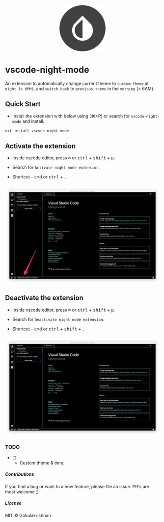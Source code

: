 ### <p align="center"><img width="150px" height="150px" src="https://raw.githubusercontent.com/gokulkrishh/vscode-night-mode/master/images/vscode-night-mode.png"></p>

# vscode-night-mode

An extension to automatically change current theme to `custom theme` at `night (> 6PM)`, and `switch back` to `previous theme` in the `morning` (> 6AM).

## Quick Start

- Install the extension with below using (⌘+P) or search for `vscode-night-mode` and install.

```bash
ext install vscode-night-mode
```

## Activate the extension

- Inside vscode editor, press <kbd>⌘</kbd> or <kbd>ctrl</kbd> + <kbd>shift</kbd> + <kbd>p</kbd>.

- Search for `Activate night mode extension`.

- Shortcut - <kbd>cmd</kbd> or <kbd>ctrl</kbd> + <kbd>.</kbd>

### <p align="center"><img src="https://raw.githubusercontent.com/gokulkrishh/vscode-night-mode/master/images/vscode-activated.png"></p>


## Deactivate the extension

- Inside vscode editor, press <kbd>⌘</kbd> or <kbd>ctrl</kbd> + <kbd>shift</kbd> + <kbd>p</kbd>.

- Search for `Deactivate night mode extension`.

- Shortcut - <kbd>cmd</kbd> or <kbd>ctrl</kbd> + <kbd>shift</kbd> + <kbd>.</kbd>

### <p align="center"><img src="https://raw.githubusercontent.com/gokulkrishh/vscode-night-mode/master/images/vscode-deactivated.png"></p>

### TODO

- [ ] - Custom theme & time.

##### Contributions

If you find a bug or want to a new feature, please file an issue. PR's are most welcome ;)

##### License

MIT © Gokulakrishnan
